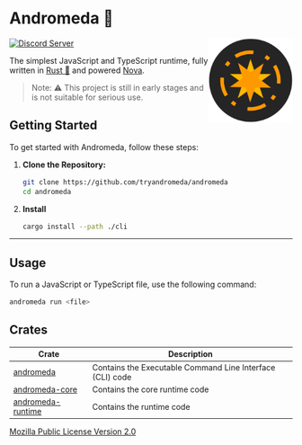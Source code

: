 # Andromeda 🌌

<a href="https://github.com/load1n9/andromeda"><img align="right" src="./assets/andromeda.svg" alt="Andromeda" width="150"/></a>

[![Discord Server](https://img.shields.io/discord/1264947585882259599.svg?logo=discord&style=flat-square)](https://discord.gg/tgjAnX2Ny3)

The simplest JavaScript and TypeScript runtime, fully written in [Rust 🦀](https://www.rust-lang.org/) and powered [Nova](https://trynova.dev/).

> Note: ⚠️ This project is still in early stages and is not suitable for serious use.

## Getting Started

To get started with Andromeda, follow these steps:

1. **Clone the Repository:**

   ```bash
   git clone https://github.com/tryandromeda/andromeda
   cd andromeda
   ```

2. **Install**

   ```bash
   cargo install --path ./cli
   ```

---

## Usage

To run a JavaScript or TypeScript file, use the following command:

```bash
andromeda run <file>
```

## Crates

| Crate | Description |
|-----------|-------------|
| [andromeda](/cli)| Contains the Executable Command Line Interface (CLI) code |
| [andromeda-core](/core)| Contains the core runtime code |
| [andromeda-runtime](/runtime)| Contains the runtime code |

[Mozilla Public License Version 2.0](./LICENSE.md)
